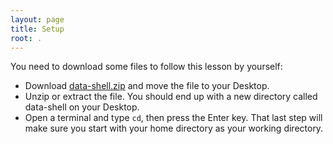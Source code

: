 ```yaml
---
layout: page
title: Setup
root: .
---
```

You need to download some files to follow this lesson by yourself:

- Download [data-shell.zip](https://swcarpentry.github.io/shell-novice/data/shell-lesson-data.zip) and move the file to your Desktop.
- Unzip or extract the file. You should end up with a new directory called data-shell on your Desktop.
- Open a terminal and type `cd`, then press the Enter key. That last step will make sure you start with your home directory as your working directory.
